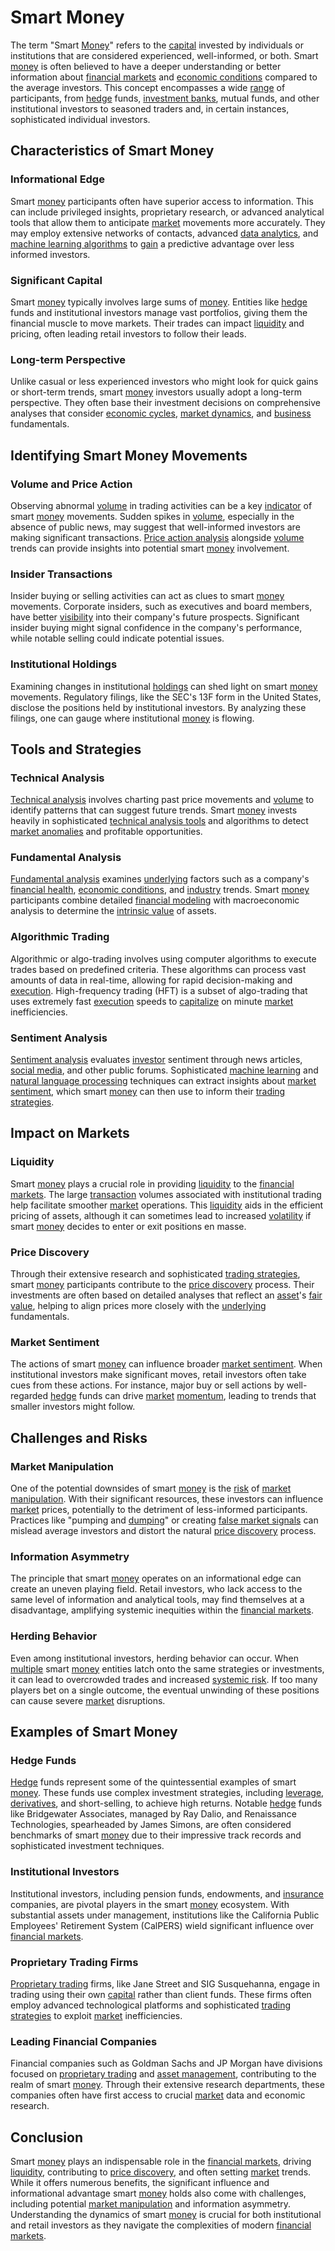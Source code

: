 # Smart Money

The term "Smart [Money](../m/money.md)" refers to the [capital](../c/capital.md) invested by individuals or institutions that are considered experienced, well-informed, or both. Smart [money](../m/money.md) is often believed to have a deeper understanding or better information about [financial markets](../f/financial_market.md) and [economic conditions](../e/economic_conditions.md) compared to the average investors. This concept encompasses a wide [range](../r/range.md) of participants, from [hedge](../h/hedge.md) funds, [investment banks](../i/investment_bank_(ib).md), mutual funds, and other institutional investors to seasoned traders and, in certain instances, sophisticated individual investors.

## Characteristics of Smart Money

### Informational Edge
Smart [money](../m/money.md) participants often have superior access to information. This can include privileged insights, proprietary research, or advanced analytical tools that allow them to anticipate [market](../m/market.md) movements more accurately. They may employ extensive networks of contacts, advanced [data analytics](../d/data_analytics.md), and [machine learning algorithms](../m/machine_learning_algorithms_in_trading.md) to [gain](../g/gain.md) a predictive advantage over less informed investors.

### Significant Capital
Smart [money](../m/money.md) typically involves large sums of [money](../m/money.md). Entities like [hedge](../h/hedge.md) funds and institutional investors manage vast portfolios, giving them the financial muscle to move markets. Their trades can impact [liquidity](../l/liquidity.md) and pricing, often leading retail investors to follow their leads.

### Long-term Perspective
Unlike casual or less experienced investors who might look for quick gains or short-term trends, smart [money](../m/money.md) investors usually adopt a long-term perspective. They often base their investment decisions on comprehensive analyses that consider [economic cycles](../e/economic_cycles.md), [market dynamics](../m/market_dynamics.md), and [business](../b/business.md) fundamentals.

## Identifying Smart Money Movements

### Volume and Price Action
Observing abnormal [volume](../v/volume.md) in trading activities can be a key [indicator](../i/indicator.md) of smart [money](../m/money.md) movements. Sudden spikes in [volume](../v/volume.md), especially in the absence of public news, may suggest that well-informed investors are making significant transactions. [Price action analysis](../p/price_action_analysis.md) alongside [volume](../v/volume.md) trends can provide insights into potential smart [money](../m/money.md) involvement.

### Insider Transactions
Insider buying or selling activities can act as clues to smart [money](../m/money.md) movements. Corporate insiders, such as executives and board members, have better [visibility](../v/visibility.md) into their company's future prospects. Significant insider buying might signal confidence in the company's performance, while notable selling could indicate potential issues.

### Institutional Holdings
Examining changes in institutional [holdings](../h/holdings.md) can shed light on smart [money](../m/money.md) movements. Regulatory filings, like the SEC's 13F form in the United States, disclose the positions held by institutional investors. By analyzing these filings, one can gauge where institutional [money](../m/money.md) is flowing.

## Tools and Strategies

### Technical Analysis
[Technical analysis](../t/technical_analysis.md) involves charting past price movements and [volume](../v/volume.md) to identify patterns that can suggest future trends. Smart [money](../m/money.md) invests heavily in sophisticated [technical analysis tools](../t/technical_analysis_tools.md) and algorithms to detect [market anomalies](../m/market_anomalies.md) and profitable opportunities.

### Fundamental Analysis
[Fundamental analysis](../f/fundamental_analysis.md) examines [underlying](../u/underlying.md) factors such as a company's [financial health](../f/financial_health.md), [economic conditions](../e/economic_conditions.md), and [industry](../i/industry.md) trends. Smart [money](../m/money.md) participants combine detailed [financial modeling](../f/financial_modeling.md) with macroeconomic analysis to determine the [intrinsic value](../i/intrinsic_value.md) of assets.

### Algorithmic Trading
Algorithmic or algo-trading involves using computer algorithms to execute trades based on predefined criteria. These algorithms can process vast amounts of data in real-time, allowing for rapid decision-making and [execution](../e/execution.md). High-frequency trading (HFT) is a subset of algo-trading that uses extremely fast [execution](../e/execution.md) speeds to [capitalize](../c/capitalize.md) on minute [market](../m/market.md) inefficiencies.

### Sentiment Analysis
[Sentiment analysis](../s/sentiment_analysis.md) evaluates [investor](../i/investor.md) sentiment through news articles, [social media](../s/social_media.md), and other public forums. Sophisticated [machine learning](../m/machine_learning.md) and [natural language processing](../n/natural_language_processing_(nlp)_in_trading.md) techniques can extract insights about [market sentiment](../m/market_sentiment.md), which smart [money](../m/money.md) can then use to inform their [trading strategies](../t/trading_strategies.md).

## Impact on Markets

### Liquidity
Smart [money](../m/money.md) plays a crucial role in providing [liquidity](../l/liquidity.md) to the [financial markets](../f/financial_market.md). The large [transaction](../t/transaction.md) volumes associated with institutional trading help facilitate smoother [market](../m/market.md) operations. This [liquidity](../l/liquidity.md) aids in the efficient pricing of assets, although it can sometimes lead to increased [volatility](../v/volatility.md) if smart [money](../m/money.md) decides to enter or exit positions en masse.

### Price Discovery
Through their extensive research and sophisticated [trading strategies](../t/trading_strategies.md), smart [money](../m/money.md) participants contribute to the [price discovery](../p/price_discovery.md) process. Their investments are often based on detailed analyses that reflect an [asset](../a/asset.md)'s [fair value](../f/fair_value.md), helping to align prices more closely with the [underlying](../u/underlying.md) fundamentals.

### Market Sentiment
The actions of smart [money](../m/money.md) can influence broader [market sentiment](../m/market_sentiment.md). When institutional investors make significant moves, retail investors often take cues from these actions. For instance, major buy or sell actions by well-regarded [hedge](../h/hedge.md) funds can drive [market](../m/market.md) [momentum](../m/momentum.md), leading to trends that smaller investors might follow.

## Challenges and Risks

### Market Manipulation
One of the potential downsides of smart [money](../m/money.md) is the [risk](../r/risk.md) of [market manipulation](../m/market_manipulation.md). With their significant resources, these investors can influence [market](../m/market.md) prices, potentially to the detriment of less-informed participants. Practices like "pumping and [dumping](../d/dumping.md)" or creating [false market signals](../f/false_market_signals.md) can mislead average investors and distort the natural [price discovery](../p/price_discovery.md) process.

### Information Asymmetry
The principle that smart [money](../m/money.md) operates on an informational edge can create an uneven playing field. Retail investors, who lack access to the same level of information and analytical tools, may find themselves at a disadvantage, amplifying systemic inequities within the [financial markets](../f/financial_market.md).

### Herding Behavior
Even among institutional investors, herding behavior can occur. When [multiple](../m/multiple.md) smart [money](../m/money.md) entities latch onto the same strategies or investments, it can lead to overcrowded trades and increased [systemic risk](../s/systemic_risk.md). If too many players bet on a single outcome, the eventual unwinding of these positions can cause severe [market](../m/market.md) disruptions.

## Examples of Smart Money

### Hedge Funds
[Hedge](../h/hedge.md) funds represent some of the quintessential examples of smart [money](../m/money.md). These funds use complex investment strategies, including [leverage](../l/leverage.md), [derivatives](../d/derivatives.md), and short-selling, to achieve high returns. Notable [hedge](../h/hedge.md) funds like Bridgewater Associates, managed by Ray Dalio, and Renaissance Technologies, spearheaded by James Simons, are often considered benchmarks of smart [money](../m/money.md) due to their impressive track records and sophisticated investment techniques.

### Institutional Investors
Institutional investors, including pension funds, endowments, and [insurance](../i/insurance.md) companies, are pivotal players in the smart [money](../m/money.md) ecosystem. With substantial assets under management, institutions like the California Public Employees' Retirement System (CalPERS) wield significant influence over [financial markets](../f/financial_market.md).

### Proprietary Trading Firms
[Proprietary trading](../p/proprietary_trading.md) firms, like Jane Street and SIG Susquehanna, engage in trading using their own [capital](../c/capital.md) rather than client funds. These firms often employ advanced technological platforms and sophisticated [trading strategies](../t/trading_strategies.md) to exploit [market](../m/market.md) inefficiencies.

### Leading Financial Companies
Financial companies such as Goldman Sachs and JP Morgan have divisions focused on [proprietary trading](../p/proprietary_trading.md) and [asset management](../a/asset_management.md), contributing to the realm of smart [money](../m/money.md). Through their extensive research departments, these companies often have first access to crucial [market](../m/market.md) data and economic research.

## Conclusion

Smart [money](../m/money.md) plays an indispensable role in the [financial markets](../f/financial_market.md), driving [liquidity](../l/liquidity.md), contributing to [price discovery](../p/price_discovery.md), and often setting [market](../m/market.md) trends. While it offers numerous benefits, the significant influence and informational advantage smart [money](../m/money.md) holds also come with challenges, including potential [market manipulation](../m/market_manipulation.md) and information asymmetry. Understanding the dynamics of smart [money](../m/money.md) is crucial for both institutional and retail investors as they navigate the complexities of modern [financial markets](../f/financial_market.md).